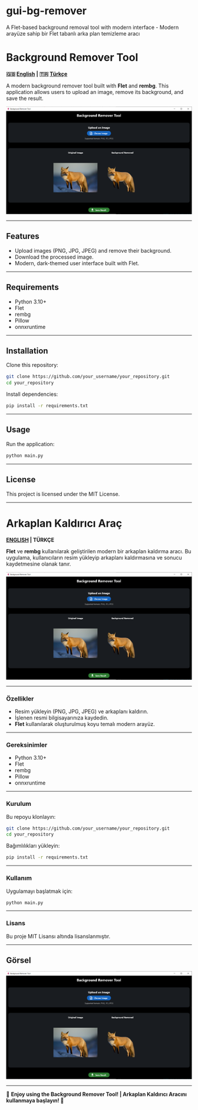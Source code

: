 # gui-bg-remover
A Flet-based background removal tool with modern interface - Modern arayüze sahip bir Flet tabanlı arka plan temizleme aracı


# Background Remover Tool

**:uk: [English](#background-remover-tool) | :tr: [Türkçe](#arkaplan-kaldırıcı-araç)**

A modern background remover tool built with **Flet** and **rembg**. This application allows users to upload an image, remove its background, and save the result.

![App Screenshot](assets/images/sample.PNG)

---

## Features

- Upload images (PNG, JPG, JPEG) and remove their background.
- Download the processed image.
- Modern, dark-themed user interface built with Flet.

---

## Requirements

- Python 3.10+
- Flet
- rembg
- Pillow
- onnxruntime

---

## Installation

Clone this repository:

```bash
git clone https://github.com/your_username/your_repository.git
cd your_repository
```

Install dependencies:

```bash
pip install -r requirements.txt
```

---

## Usage

Run the application:

```bash
python main.py
```

---

## License

This project is licensed under the MIT License.

---

# **Arkaplan Kaldırıcı Araç**

**[ENGLISH](#background-remover-tool) | TÜRKÇE**

**Flet** ve **rembg** kullanılarak geliştirilen modern bir arkaplan kaldırma aracı. Bu uygulama, kullanıcıların resim yükleyip arkaplanı kaldırmasına ve sonucu kaydetmesine olanak tanır.

![Uygulama Ekran Görüntüsü](assets/images/sample.PNG)

---

### **Özellikler**

- Resim yükleyin (PNG, JPG, JPEG) ve arkaplanı kaldırın.
- İşlenen resmi bilgisayarınıza kaydedin.
- **Flet** kullanılarak oluşturulmuş koyu temalı modern arayüz.

---

### **Gereksinimler**

- Python 3.10+
- Flet
- rembg
- Pillow
- onnxruntime

---

### **Kurulum**

Bu repoyu klonlayın:

```bash
git clone https://github.com/your_username/your_repository.git
cd your_repository
```

Bağımlılıkları yükleyin:

```bash
pip install -r requirements.txt
```

---

### **Kullanım**

Uygulamayı başlatmak için:

```bash
python main.py
```

---

### **Lisans**

Bu proje MIT Lisansı altında lisanslanmıştır.

---

## Görsel
![Screenshot](assets/images/sample.PNG)

---

🚀 **Enjoy using the Background Remover Tool! | Arkaplan Kaldırıcı Aracını kullanmaya başlayın! 🚀**
